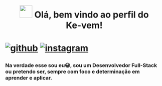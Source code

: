 
<h1 align = center> <img src='https://raw.githubusercontent.com/kaueMarques/kaueMarques/master/hi.gif' width='40px'> Olá, bem vindo ao perfil do <br>Ke-vem!<h1>

[![github](https://img.shields.io/badge/LinkedIn-0077B5?style=for-the-badge&logo=linkedin&logoColor=white)](https://www.linkedin.com/in/keveen-menezes-52592162/) [![instagram](https://img.shields.io/badge/Instagram-E4405F?style=for-the-badge&logo=instagram&logoColor=white)](https://www.instagram.com/keveenmenezes/)

<h3> Na verdade esse sou eu😀, sou um Desenvolvedor Full-Stack ou pretendo ser, sempre com foco e determinação em aprender e aplicar.<h3>
